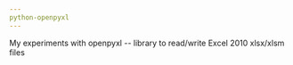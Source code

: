 ```yaml
---
python-openpyxl
---
```


My experiments with openpyxl -- library to read/write Excel 2010 xlsx/xlsm files